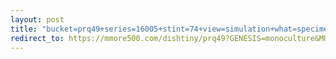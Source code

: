 ```yaml
---
layout: post
title: "bucket=prq49+series=16005+stint=74+view=simulation+what=specimen"
redirect_to: https://mmore500.com/dishtiny/prq49?GENESIS=monoculture&MUTATION_RATE=0%200%200&autoinstall=https%3A%2F%2Fprq49.s3.us-east-2.amazonaws.com%2Fendeavor%253D16%2Fgenomes%2Fstage%253D0%252Bwhat%253Dgenerated%2Fstint%253D74%2Fseries%253D16005%2Fa%253Dgenome%252Bcriteria%253Dabundance%252Bmorph%253Dwildtype%252Bproc%253D0%252Bseries%253D16005%252Bstint%253D74%252Bthread%253D0%252Bvariation%253Dmaster%252Bext%253D.json.gz
---
```

